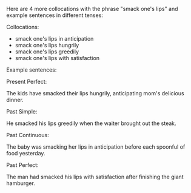 Here are 4 more collocations with the phrase "smack one's lips" and example sentences in different tenses:

Collocations:

- smack one's lips in anticipation
- smack one's lips hungrily
- smack one's lips greedily
- smack one's lips with satisfaction

Example sentences:

Present Perfect:

The kids have smacked their lips hungrily, anticipating mom's delicious dinner.

Past Simple:

He smacked his lips greedily when the waiter brought out the steak.

Past Continuous:

The baby was smacking her lips in anticipation before each spoonful of food yesterday.

Past Perfect:

The man had smacked his lips with satisfaction after finishing the giant hamburger.
